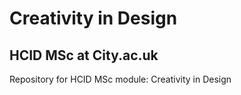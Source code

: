 # Creativity in Design
## HCID MSc at City.ac.uk
Repository for HCID MSc module: Creativity in Design
